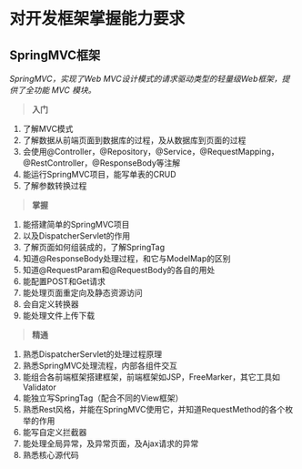 # 对开发框架掌握能力要求

## SpringMVC框架
*SpringMVC，实现了Web MVC设计模式的请求驱动类型的轻量级Web框架，提供了全功能 MVC 模块。*

> **入门**

1. 了解MVC模式
2. 了解数据从前端页面到数据库的过程，及从数据库到页面的过程
3. 会使用@Controller，@Repository，@Service，@RequestMapping，@RestController，@ResponseBody等注解
4. 能运行SpringMVC项目，能写单表的CRUD
5. 了解参数转换过程

> **掌握**

1. 能搭建简单的SpringMVC项目
2. 以及DispatcherServlet的作用
3. 了解页面如何组装成的，了解SpringTag
4. 知道@ResponseBody处理过程，和它与ModelMap的区别
5. 知道@RequestParam和@RequestBody的各自的用处
6. 能配置POST和Get请求
7. 能处理页面重定向及静态资源访问
8. 会自定义转换器
9. 能处理文件上传下载


> **精通**

1. 熟悉DispatcherServlet的处理过程原理
3. 熟悉SpringMVC处理流程，内部各组件交互
4. 能组合各前端框架搭建框架，前端框架如JSP，FreeMarker，其它工具如Validator
5. 能独立写SpringTag（配合不同的View框架）
6. 熟悉Rest风格，并能在SpringMVC使用它，并知道RequestMethod的各个枚举的作用
7. 能写自定义拦截器
8. 能处理全局异常，及异常页面，及Ajax请求的异常
9. 熟悉核心源代码
